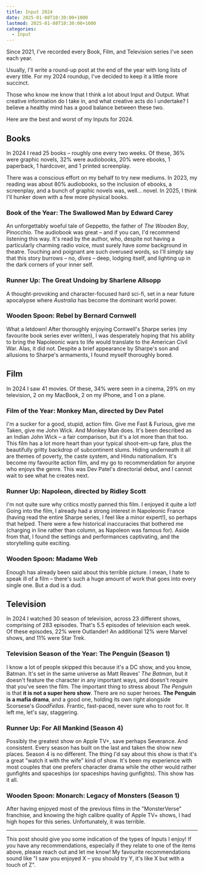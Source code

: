 ```yaml
---
title: Input 2024
date: 2025-01-08T10:30:00+1000
lastmod: 2025-01-08T10:30:00+1000
categories:
  - Input
---
```


Since 2021, I've recorded every Book, Film, and Television series I've seen each year.

Usually, I'll write a round-up post at the end of the year with long lists of every title. For my 2024 roundup, I've decided to keep it a little more succinct.

Those who know me know that I think a lot about Input and Output. What creative information do I take in, and what creative acts do I undertake? I believe a healthy mind has a good balance between these two.

Here are the best and worst of my Inputs for 2024.

<!--more-->

## Books

In 2024 I read 25 books – roughly one every two weeks. Of these, 36% were graphic novels, 32% were audiobooks, 20% were ebooks, 1 paperback, 1 hardcover, and 1 printed screenplay.

There was a conscious effort on my behalf to try new mediums. In 2023, my reading was about 80% audiobooks, so the inclusion of ebooks, a screenplay, and a bunch of graphic novels was, well… novel. In 2025, I think I'll hunker down with a few more physical books.

### Book of the Year: The Swallowed Man by Edward Carey

An unforgettably woeful tale of Geppetto, the father of *The Wooden Boy*, Pinocchio. The audiobook was great – and if you can, I'd recommend listening this way. It's read by the author, who, despite not having a particularly charming radio voice, must surely have *some* background in theatre. Touching and poignant are such overused words, so I'll simply say that this story burrows – no, *dives* – deep, lodging itself, and lighting up in the dark corners of your inner self.

### Runner Up: The Great Undoing by Sharlene Allsopp
A thought-provoking and character-focused hard sci-fi, set in a near future apocalypse where *Australia* has become the dominant world power.

### Wooden Spoon: Rebel by Bernard Cornwell

What a letdown! After thoroughly enjoying Cornwell's Sharpe series (my favourite book series ever written), I was desperately hoping that his ability to bring the Napoleonic wars to life would translate to the American Civil War. Alas, it did not. Despite a brief appearance by Sharpe's son and allusions to Sharpe's armaments, I found myself thoroughly bored.

## Film

In 2024 I saw 41 movies. Of these, 34% were seen in a cinema, 29% on my television, 2 on my MacBook, 2 on my iPhone, and 1 on a plane.

### Film of the Year: Monkey Man, directed by Dev Patel

I'm a sucker for a good, stupid, action film. Give me Fast & Furious, give me Taken, give me John Wick. And Monkey Man does. It's been described as an Indian John Wick – a fair comparison, but it's a lot more than that too. This film has a lot more heart than your typical shoot-em-up fare, plus the beautifully gritty backdrop of subcontinent slums. Hiding underneath it all are themes of poverty, the caste system, and Hindu nationalism. It's become my favourite action film, and my go to recommendation for anyone who enjoys the genre. This was Dev Patel's directorial debut, and I cannot wait to see what he creates next.

### Runner Up: Napoleon, directed by Ridley Scott

I'm not quite sure why critics mostly panned this film. I enjoyed it quite a lot! Going into the film, I already had a strong interest in Napoleonic France (having read the entire Sharpe series, I feel like a minor expert!), so perhaps that helped. There were a few historical inaccuracies that bothered me (charging in line rather than column, as Napoleon was famous for). Aside from that, I found the settings and performances captivating, and the storytelling quite exciting.

### Wooden Spoon: Madame Web

Enough has already been said about this terrible picture. I mean, I hate to speak ill of a film – there's such a huge amount of work that goes into every single one. But a dud is a dud.

## Television

In 2024 I watched 30 season of television, across 23 different shows, comprising of 283 episodes. That's 5.5 episodes of television each week. Of these episodes, 22% were Outlander! An additional 12% were Marvel shows, and 11% were Star Trek.

### Television Season of the Year: The Penguin (Season 1)

I know a lot of people skipped this because it's a DC show, and you know, Batman. It's set in the same universe as Matt Reaves' *The Batman*, but it doesn't feature the character in any important ways, and doesn't require that you've seen the film. The important thing to stress about *The Penguin* is that **it is not a super hero show**. There are no super heroes. **The Penguin is a mafia drama**, and a good one, holding its own right alongside Scorsese's *GoodFellas*. Frantic, fast-paced, never sure who to root for. It left me, let's say, staggering.

### Runner Up: For All Mankind (Season 4)

Possibly the greatest show on Apple TV+, save perhaps Severance. And consistent. Every season has built on the last and taken the show new places. Season 4 is no different. The thing I'd say about this show is that it's a great "watch it with the wife" kind of show. It's been my experience with most couples that one prefers character drama while the other would rather gunfights and spaceships (or spaceships having gunfights). This show has it all.

### Wooden Spoon: Monarch: Legacy of Monsters (Season 1)

After having enjoyed most of the previous films in the "MonsterVerse" franchise, and knowing the high calibre quality of Apple TV+ shows, I had high hopes for this series. Unfortunately, it was terrible.

---

This post should give you some indication of the types of Inputs I enjoy! If you have any recommendations, especially if they relate to one of the items above, please reach out and let me know! My favourite recommendations sound like "I saw you enjoyed X – you should try Y, it's like X but with a touch of Z".